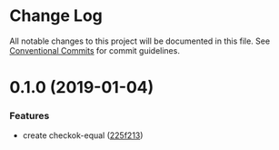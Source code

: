 # Change Log

All notable changes to this project will be documented in this file.
See [Conventional Commits](https://conventionalcommits.org) for commit guidelines.

# 0.1.0 (2019-01-04)


### Features

* create checkok-equal ([225f213](https://github.com/forsigner/checkok/commit/225f213))
